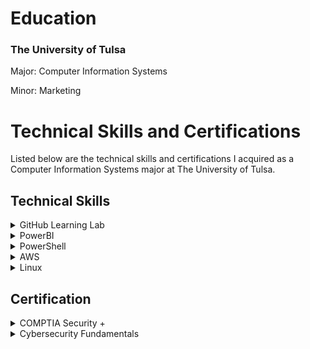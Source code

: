 <h1>Education</h1>
<h3>The University of Tulsa</h3>
<p>Major: Computer Information Systems</p>
<p>Minor: Marketing</p>


<h1>Technical Skills and Certifications</h1>

Listed below are the technical skills and certifications I acquired as a Computer Information Systems major at The University of Tulsa.

<h2>Technical Skills</h2>
<details><summary>GitHub Learning Lab</summary>
<br>
I completed the following courses in the <a href="https://lab.github.com/courses">GitHub Learning Lab</a>. 
<br>
  
<h4>Courses:</h4>
<ul>
<p><li>Introduction to GitHub</li>
<li>Communicating using Markdown</li>
<li>Introduction to HTML</li>
<li>GitHub Pages</li>
<li>Managing merge conflicts</li>
<li>Community Starter Kit</li>
<li>Uploading your project to GitHub</li>
<li>Getting started with GitHub Apps</li>
<li>Migrating your repository to GitHub</li>
<li>Reviewing pull requests</li>
<li>Securing your workflows</li>
<li>Create a release based workflow</li></p>
</ul>
</details>

<details><summary>PowerBI</summary>
<br>
  <p>Information about PowerBI</p>
</details>

<details><summary>PowerShell</summary>
<br>
  <p>Information about PowerShell</p>
</details>

<details><summary>AWS</summary>
<br>
  <p>Information about AWS</p>
</details>

<details><summary>Linux</summary>
<br>
  <p>Information about Linux</p>
</details>

<h2>Certification</h2>
<details><summary>COMPTIA Security +</summary>
<br>
  <p>Information about certification</p>
</details>

<details><summary>Cybersecurity Fundamentals</summary>
<br>
  <p>Information about certification</p>
</details>
 
